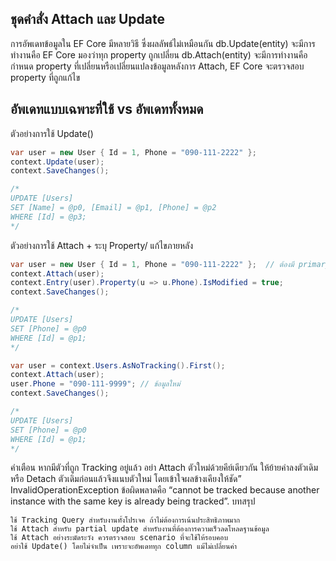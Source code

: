 ## ชุดคำสั่ง Attach และ Update

การอัพเดทข้อมูลใน EF Core มีหลายวิธี ซึ่งผลลัพธ์ไม่เหมือนกัน
    db.Update(entity) จะมีการทำงานคือ EF Core มองว่าทุก property ถูกเปลี่ยน
    db.Attach(entity) จะมีการทำงานคือ กำหนด property ที่เปลี่ยนหรือเปลี่ยนแปลงข้อมูลหลังการ Attach, EF Core จะตรวจสอบ property ที่ถูกแก้ไข

## อัพเดทแบบเฉพาะที่ใช้ vs อัพเดททั้งหมด

ตัวอย่างการใช้ Update()
```c#
var user = new User { Id = 1, Phone = "090-111-2222" };
context.Update(user);
context.SaveChanges();

/*
UPDATE [Users]
SET [Name] = @p0, [Email] = @p1, [Phone] = @p2
WHERE [Id] = @p3;
*/
```

ตัวอย่างการใช้ Attach + ระบุ Property/ แก้ไขภายหลัง
```c#
var user = new User { Id = 1, Phone = "090-111-2222" };  // ต้องมี primary key
context.Attach(user);
context.Entry(user).Property(u => u.Phone).IsModified = true;
context.SaveChanges();

/*
UPDATE [Users]
SET [Phone] = @p0
WHERE [Id] = @p1;
*/
```

```c#
var user = context.Users.AsNoTracking().First();
context.Attach(user);
user.Phone = "090-111-9999"; // ข้อมูลใหม่
context.SaveChanges();

/*
UPDATE [Users]
SET [Phone] = @p0
WHERE [Id] = @p1;
*/
```

คำเตือน หากมีตัวที่ถูก Tracking อยู่แล้ว อย่า Attach ตัวใหม่ด้วยคีย์เดียวกัน ให้ย้ายค่าลงตัวเดิม หรือ Detach ตัวเดิมก่อนแล้วจึงแนบตัวใหม่ โดยเข้าใจผลข้างเคียงให้ชัด”
InvalidOperationException ข้อผิดพลาดคือ “cannot be tracked because another instance with the same key is already being tracked”.
บทสรุป

    ใช้ Tracking Query สำหรับงานทั้งโปรเจค ถ้าไม่ต้องการเน้นประสิทธิภาพมาก
    ใช้ Attach สำหรับ partial update สำหรับงานที่ต้องการความเร็วลดโหลดฐานข้อมูล
    ใช้ Attach อย่างระมัดระวัง ควรตรวจสอบ scenario ที่จะใช้ให้รอบคอบ
    อย่าใช้ Update() โดยไม่จำเป็น เพราะจะอัพเดททุก column แม้ไม่เปลี่ยนค่า
